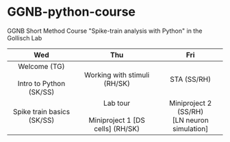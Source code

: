 # GGNB-python-course
GGNB Short Method Course "Spike-train analysis with Python" in the Gollisch Lab

|Wed | Thu | Fri|
|:----:|:-----:|:----:|
|Welcome (TG) <br><br> Intro to Python (SK/SS) | Working with stimuli (RH/SK) | STA (SS/RH)|
|Spike train basics (SK/SS)| Lab tour <br><br>Miniproject 1 [DS cells] (RH/SK) | Miniproject  2 (SS/RH) <br>[LN neuron simulation]|
